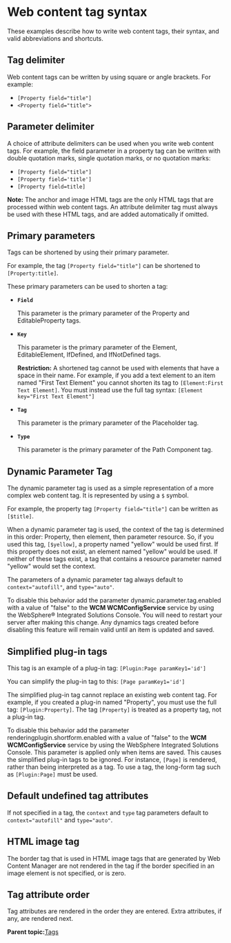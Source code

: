 # Web content tag syntax 

These examples describe how to write web content tags, their syntax, and valid abbreviations and shortcuts.

## Tag delimiter

Web content tags can be written by using square or angle brackets. For example:

-   `[Property field="title"]`
-   `<Property field="title">`

## Parameter delimiter

A choice of attribute delimiters can be used when you write web content tags. For example, the field parameter in a property tag can be written with double quotation marks, single quotation marks, or no quotation marks:

-   `[Property field="title"]`
-   `[Property field='title']`
-   `[Property field=title]`

**Note:** The anchor and image HTML tags are the only HTML tags that are processed within web content tags. An attribute delimiter tag must always be used with these HTML tags, and are added automatically if omitted.

## Primary parameters

Tags can be shortened by using their primary parameter.

For example, the tag `[Property field="title"]` can be shortened to `[Property:title]`.

These primary parameters can be used to shorten a tag:

-   **`Field`**

    This parameter is the primary parameter of the Property and EditableProperty tags.

-   **`Key`**

    This parameter is the primary parameter of the Element, EditableElement, IfDefined, and IfNotDefined tags.

    **Restriction:** A shortened tag cannot be used with elements that have a space in their name. For example, if you add a text element to an item named "First Text Element" you cannot shorten its tag to `[Element:First Text Element]`. You must instead use the full tag syntax: `[Element key="First Text Element"]`

-   **`Tag`**

    This parameter is the primary parameter of the Placeholder tag.

-   **`Type`**

    This parameter is the primary parameter of the Path Component tag.


## Dynamic Parameter Tag

The dynamic parameter tag is used as a simple representation of a more complex web content tag. It is represented by using a `$` symbol.

For example, the property tag `[Property field="title"]` can be written as `[$title]`.

When a dynamic parameter tag is used, the context of the tag is determined in this order: Property, then element, then parameter resource. So, if you used this tag, `[$yellow]`, a property named "yellow" would be used first. If this property does not exist, an element named "yellow" would be used. If neither of these tags exist, a tag that contains a resource parameter named "yellow" would set the context.

The parameters of a dynamic parameter tag always default to `context="autofill"`, and `type="auto"`.

To disable this behavior add the parameter dynamic.parameter.tag.enabled with a value of "false" to the **WCM WCMConfigService** service by using the WebSphere® Integrated Solutions Console. You will need to restart your server after making this change. Any dynamics tags created before disabling this feature will remain valid until an item is updated and saved.

## Simplified plug-in tags

This tag is an example of a plug-in tag: `[Plugin:Page paramKey1='id']`

You can simplify the plug-in tag to this: `[Page paramKey1='id']`

The simplified plug-in tag cannot replace an existing web content tag. For example, if you created a plug-in named "Property", you must use the full tag: `[Plugin:Property]`. The tag `[Property]` is treated as a property tag, not a plug-in tag.

To disable this behavior add the parameter renderingplugin.shortform.enabled with a value of "false" to the **WCM WCMConfigService** service by using the WebSphere Integrated Solutions Console. This parameter is applied only when items are saved. This causes the simplified plug-in tags to be ignored. For instance, `[Page]` is rendered, rather than being interpreted as a tag. To use a tag, the long-form tag such as `[Plugin:Page]` must be used.

## Default undefined tag attributes

If not specified in a tag, the `context` and `type` tag parameters default to `context="autofill"` and `type="auto"`.

## HTML image tag

The border tag that is used in HTML image tags that are generated by Web Content Manager are not rendered in the tag if the border specified in an image element is not specified, or is zero.

## Tag attribute order

Tag attributes are rendered in the order they are entered. Extra attributes, if any, are rendered next.

**Parent topic:**[Tags ](../wcm/wcm_build_tags.md)

